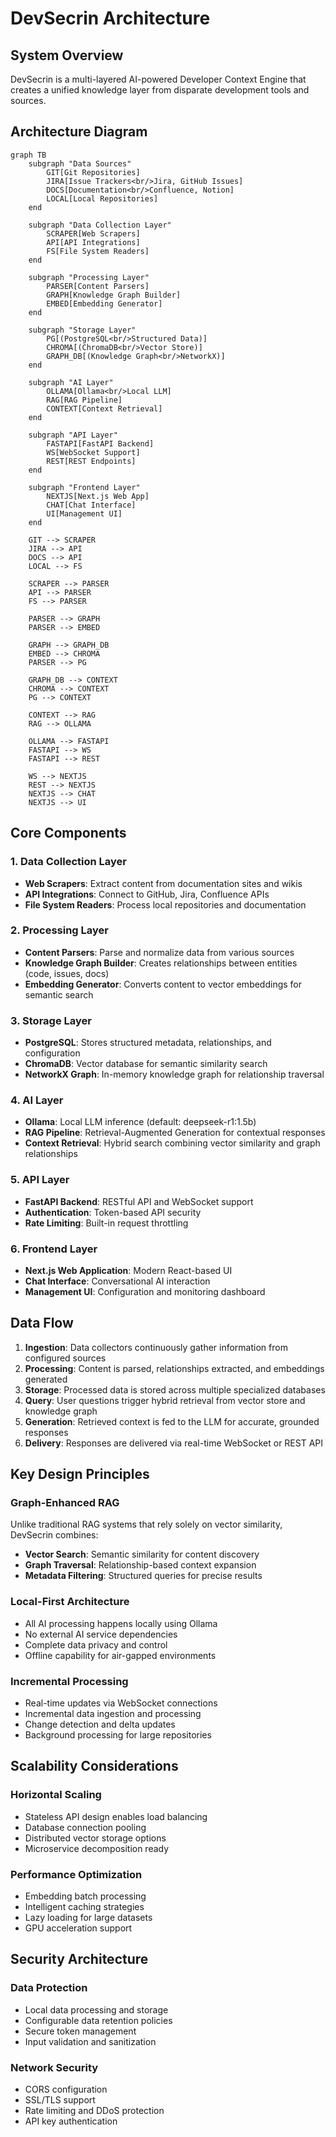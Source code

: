 # DevSecrin Architecture

## System Overview

DevSecrin is a multi-layered AI-powered Developer Context Engine that creates a unified knowledge layer from disparate development tools and sources.

## Architecture Diagram

```mermaid
graph TB
    subgraph "Data Sources"
        GIT[Git Repositories]
        JIRA[Issue Trackers<br/>Jira, GitHub Issues]
        DOCS[Documentation<br/>Confluence, Notion]
        LOCAL[Local Repositories]
    end
    
    subgraph "Data Collection Layer"
        SCRAPER[Web Scrapers]
        API[API Integrations]
        FS[File System Readers]
    end
    
    subgraph "Processing Layer"
        PARSER[Content Parsers]
        GRAPH[Knowledge Graph Builder]
        EMBED[Embedding Generator]
    end
    
    subgraph "Storage Layer"
        PG[(PostgreSQL<br/>Structured Data)]
        CHROMA[(ChromaDB<br/>Vector Store)]
        GRAPH_DB[(Knowledge Graph<br/>NetworkX)]
    end
    
    subgraph "AI Layer"
        OLLAMA[Ollama<br/>Local LLM]
        RAG[RAG Pipeline]
        CONTEXT[Context Retrieval]
    end
    
    subgraph "API Layer"
        FASTAPI[FastAPI Backend]
        WS[WebSocket Support]
        REST[REST Endpoints]
    end
    
    subgraph "Frontend Layer"
        NEXTJS[Next.js Web App]
        CHAT[Chat Interface]
        UI[Management UI]
    end
    
    GIT --> SCRAPER
    JIRA --> API
    DOCS --> API
    LOCAL --> FS
    
    SCRAPER --> PARSER
    API --> PARSER
    FS --> PARSER
    
    PARSER --> GRAPH
    PARSER --> EMBED
    
    GRAPH --> GRAPH_DB
    EMBED --> CHROMA
    PARSER --> PG
    
    GRAPH_DB --> CONTEXT
    CHROMA --> CONTEXT
    PG --> CONTEXT
    
    CONTEXT --> RAG
    RAG --> OLLAMA
    
    OLLAMA --> FASTAPI
    FASTAPI --> WS
    FASTAPI --> REST
    
    WS --> NEXTJS
    REST --> NEXTJS
    NEXTJS --> CHAT
    NEXTJS --> UI
```

## Core Components

### 1. Data Collection Layer
- **Web Scrapers**: Extract content from documentation sites and wikis
- **API Integrations**: Connect to GitHub, Jira, Confluence APIs
- **File System Readers**: Process local repositories and documentation

### 2. Processing Layer
- **Content Parsers**: Parse and normalize data from various sources
- **Knowledge Graph Builder**: Creates relationships between entities (code, issues, docs)
- **Embedding Generator**: Converts content to vector embeddings for semantic search

### 3. Storage Layer
- **PostgreSQL**: Stores structured metadata, relationships, and configuration
- **ChromaDB**: Vector database for semantic similarity search
- **NetworkX Graph**: In-memory knowledge graph for relationship traversal

### 4. AI Layer
- **Ollama**: Local LLM inference (default: deepseek-r1:1.5b)
- **RAG Pipeline**: Retrieval-Augmented Generation for contextual responses
- **Context Retrieval**: Hybrid search combining vector similarity and graph relationships

### 5. API Layer
- **FastAPI Backend**: RESTful API and WebSocket support
- **Authentication**: Token-based API security
- **Rate Limiting**: Built-in request throttling

### 6. Frontend Layer
- **Next.js Web Application**: Modern React-based UI
- **Chat Interface**: Conversational AI interaction
- **Management UI**: Configuration and monitoring dashboard

## Data Flow

1. **Ingestion**: Data collectors continuously gather information from configured sources
2. **Processing**: Content is parsed, relationships extracted, and embeddings generated
3. **Storage**: Processed data is stored across multiple specialized databases
4. **Query**: User questions trigger hybrid retrieval from vector store and knowledge graph
5. **Generation**: Retrieved context is fed to the LLM for accurate, grounded responses
6. **Delivery**: Responses are delivered via real-time WebSocket or REST API

## Key Design Principles

### Graph-Enhanced RAG
Unlike traditional RAG systems that rely solely on vector similarity, DevSecrin combines:
- **Vector Search**: Semantic similarity for content discovery
- **Graph Traversal**: Relationship-based context expansion
- **Metadata Filtering**: Structured queries for precise results

### Local-First Architecture
- All AI processing happens locally using Ollama
- No external AI service dependencies
- Complete data privacy and control
- Offline capability for air-gapped environments

### Incremental Processing
- Real-time updates via WebSocket connections
- Incremental data ingestion and processing
- Change detection and delta updates
- Background processing for large repositories

## Scalability Considerations

### Horizontal Scaling
- Stateless API design enables load balancing
- Database connection pooling
- Distributed vector storage options
- Microservice decomposition ready

### Performance Optimization
- Embedding batch processing
- Intelligent caching strategies
- Lazy loading for large datasets
- GPU acceleration support

## Security Architecture

### Data Protection
- Local data processing and storage
- Configurable data retention policies
- Secure token management
- Input validation and sanitization

### Network Security
- CORS configuration
- SSL/TLS support
- Rate limiting and DDoS protection
- API key authentication